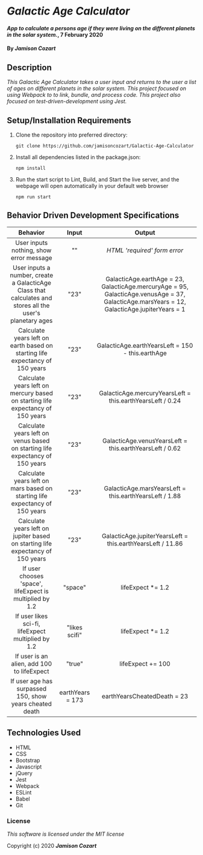 # _Galactic Age Calculator_

#### _App to calculate a persons age if they were living on the different planets in the solar system._, 7 February 2020

#### By _**Jamison Cozart**_

## Description

_This Galactic Age Calculator takes a user input and returns to the user a list of ages on different planets in the solar system. This project focused on using Webpack to to link, bundle, and process code. This project also focused on test-driven-development using Jest._

## Setup/Installation Requirements

1. Clone the repository into preferred directory:
    ```
    git clone https://github.com/jamisoncozart/Galactic-Age-Calculator
    ```
2. Install all dependencies listed in the package.json:
    ```
    npm install
    ```
3. Run the start script to Lint, Build, and Start the live server, and the webpage will open automatically in your default web browser
    ```
    npm run start
    ```

## Behavior Driven Development Specifications

|Behavior | Input | Output|
|:-----:|:----:|:------:|
|User inputs nothing, show error message|""|_HTML 'required' form error_|
|User inputs a number, create a GalacticAge Class that calculates and stores all the user's planetary ages|"23"|GalacticAge.earthAge = 23, GalacticAge.mercuryAge = 95, GalacticAge.venusAge = 37, GalacticAge.marsYears = 12, GalacticAge.jupiterYears = 1|
|Calculate years left on earth based on starting life expectancy of 150 years|"23"|GalacticAge.earthYearsLeft = 150 - this.earthAge|
|Calculate years left on mercury based on starting life expectancy of 150 years|"23"|GalacticAge.mercuryYearsLeft = this.earthYearsLeft / 0.24|
|Calculate years left on venus based on starting life expectancy of 150 years|"23"|GalacticAge.venusYearsLeft = this.earthYearsLeft / 0.62|
|Calculate years left on mars based on starting life expectancy of 150 years|"23"|GalacticAge.marsYearsLeft = this.earthYearsLeft / 1.88|
|Calculate years left on jupiter based on starting life expectancy of 150 years|"23"|GalacticAge.jupiterYearsLeft = this.earthYearsLeft / 11.86|
|If user chooses 'space', lifeExpect is multiplied by 1.2|"space"|lifeExpect *= 1.2|
|If user likes sci-fi, lifeExpect multiplied by 1.2|"likes scifi"|lifeExpect *= 1.2|
|If user is an alien, add 100 to lifeExpect|"true"|lifeExpect += 100|
|If user age has surpassed 150, show years cheated death|earthYears = 173| earthYearsCheatedDeath = 23 |

## Technologies Used

* HTML
* CSS
* Bootstrap
* Javascript
* jQuery
* Jest
* Webpack
* ESLint
* Babel
* Git

### License

*This software is licensed under the MIT license*

Copyright (c) 2020 **_Jamison Cozart_**
